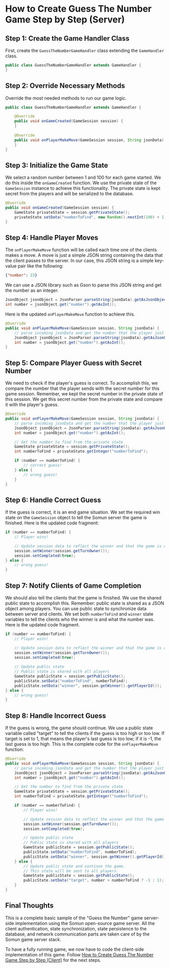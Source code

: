 # How to Create Guess The Number Game Step by Step (Server)

## Step 1: Create the Game Handler Class

First, create the `GuessTheNumberGameHandler` class extending the `GameHandler` class.

```java
public class GuessTheNumberGameHandler extends GameHandler {
}
```

## Step 2: Override Necessary Methods

Override the most needed methods to run our game logic.

```java
public class GuessTheNumberGameHandler extends GameHandler {

    @Override
    public void onGameCreated(GameSession session) {
    }    
    
    @Override
    public void onPlayerMakeMove(GameSession session, String jsonData) {
    }
}
```

## Step 3: Initialize the Game State

We select a random number between 1 and 100 for each game started. We do this inside the `onGameCreated` function. We use the private state of the `GameSession` instance to achieve this functionality. The private state is kept secret from the players and will be serialized to the database.

```java
@Override
public void onGameCreated(GameSession session) {
    GameState privateState = session.getPrivateState();
    privateState.setData("numberToFind", new Random().nextInt(100) + 1);
}
```

## Step 4: Handle Player Moves

The `onPlayerMakeMove` function will be called each time one of the clients makes a move. A move is just a simple JSON string containing the data that the client passes to the server. In our case, this JSON string is a simple key-value pair like the following:

```json
{"number": 23}
```

We can use a JSON library such as Gson to parse this JSON string and get the number as an integer.

```java
JsonObject jsonObject = JsonParser.parseString(jsonData).getAsJsonObject();
int number = jsonObject.get("number").getAsInt();
```

Here is the updated `onPlayerMakeMove` function to achieve this.

```java
@Override
public void onPlayerMakeMove(GameSession session, String jsonData) {
    // parse incoming jsonData and get the number that the player just guesses
    JsonObject jsonObject = JsonParser.parseString(jsonData).getAsJsonObject();
    int number = jsonObject.get("number").getAsInt();
}
```

## Step 5: Compare Player Guess with Secret Number

We need to check if the player's guess is correct. To accomplish this, we compare the number that the player sends with the secret number for this game session. Remember, we kept the secret number in the private state of this session. We get this secret number from the private state and compare it with the player's guess.

```java
@Override
public void onPlayerMakeMove(GameSession session, String jsonData) {
    // parse incoming jsonData and get the number that the player just guesses
    JsonObject jsonObject = JsonParser.parseString(jsonData).getAsJsonObject();
    int number = jsonObject.get("number").getAsInt();

    // Get the number to find from the private state
    GameState privateState = session.getPrivateState();
    int numberToFind = privateState.getInteger("numberToFind");

    if (number == numberToFind) {
        // correct guess!
    } else {
        // wrong guess!
    }
}
```

## Step 6: Handle Correct Guess

If the guess is correct, it is an end game situation. We set the required win state on the `GameSession` object to tell the Somun server the game is finished. Here is the updated code fragment:

```java
if (number == numberToFind) {
    // Player wins!

    // Update session data to reflect the winner and that the game is completed
    session.setWinner(session.getTurnOwner());
    session.setCompleted(true);
} else {
    // wrong guess!
}
```

## Step 7: Notify Clients of Game Completion

We should also tell the clients that the game is finished. We use the shared public state to accomplish this. Remember: public state is shared as a JSON object among players. You can use public state to synchronize data between server and clients. We set both `numberToFind` and `winner` state variables to tell the clients who the winner is and what the number was. Here is the updated code fragment.

```java
if (number == numberToFind) {
    // Player wins!

    // Update session data to reflect the winner and that the game is completed
    session.setWinner(session.getTurnOwner());
    session.setCompleted(true);
    
    // Update public state
    // Public state is shared with all players
    GameState publicState = session.getPublicState();
    publicState.setData("numberToFind", numberToFind);
    publicState.setData("winner", session.getWinner().getPlayerId());
} else {
    // wrong guess!
}
```

## Step 8: Handle Incorrect Guess

If the guess is wrong, the game should continue. We use a public state variable called "target" to tell the clients if the guess is too high or too low. If target is set to 1, that means the player's last guess is too low; if it is -1, the last guess is too high. This is the complete code for the `onPlayerMakeMove` function:

```java
@Override
public void onPlayerMakeMove(GameSession session, String jsonData) {
    // parse incoming jsonData and get the number that the player just guesses
    JsonObject jsonObject = JsonParser.parseString(jsonData).getAsJsonObject();
    int number = jsonObject.get("number").getAsInt();

    // Get the number to find from the private state
    GameState privateState = session.getPrivateState();
    int numberToFind = privateState.getInteger("numberToFind");

    if (number == numberToFind) {
        // Player wins!

        // Update session data to reflect the winner and that the game is completed
        session.setWinner(session.getTurnOwner());
        session.setCompleted(true);

        // Update public state
        // Public state is shared with all players
        GameState publicState = session.getPublicState();
        publicState.setData("numberToFind", numberToFind);
        publicState.setData("winner", session.getWinner().getPlayerId());
    } else {
        // Update public state and continue the game.
        // This state will be sent to all players.
        GameState publicState = session.getPublicState();
        publicState.setData("target", number > numberToFind ? -1 : 1);
    }
}
```

## Final Thoughts

This is a complete basic sample of the "Guess the Number" game server-side implementation using the Somun open-source game server. All the client authentication, state synchronization, state persistence to the database, and network communication parts are taken care of by the Somun game server stack.

To have a fully running game, we now have to code the client-side implementation of this game. Follow [How to Create Guess The Number Game Step by Step (Client)](guessthenumber-steps-client.MD) for the next steps.
